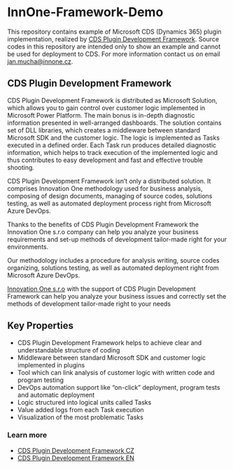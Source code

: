 # InnOne-Framework-Demo
This repository contains example of Microsoft CDS (Dynamics 365) plugin implementation, realized by [CDS Plugin Development Framework](https://appsource.microsoft.com/en/product/dynamics-365/innovationonesro1585927428411.plugindevframework?tab=Overview). Source codes in this repository are intended only to show an example and cannot be used for deployment to CDS. For more information contact us on email jan.mucha@innone.cz.
## CDS Plugin Development Framework
CDS Plugin Development Framework is distributed as Microsoft Solution, which allows you to gain control over customer logic implemented in Microsoft Power Platform. The main bonus is in-depth diagnostic information presented in well-arranged dashboards.  The solution contains set of DLL libraries, which creates a middleware between standard Microsoft SDK and the customer logic. The logic is implemented as Tasks executed in a defined order. Each Task run produces detailed diagnostic information, which helps to track execution of the implemented logic and thus contributes to easy development and fast and effective trouble shooting. 

CDS Plugin Development Framework isn’t only a distributed solution. It comprises Innovation One methodology used for business analysis, composing of design documents, managing of source codes, solutions testing, as well as automated deployment process right from Microsoft Azure DevOps.

Thanks to the benefits of CDS Plugin Development Framework the Innovation One s.r.o company can help you analyze your business requirements and set-up methods of development tailor-made right for your environments.

Our methodology includes a procedure for analysis writing, source codes organizing, solutions testing, as well as automated deployment right from Microsoft Azure DevOps.

[Innovation One s.r.o](https://innone.cz/) with the support of CDS Plugin Development Framework can help you analyze your business issues and correctly set the methods of development tailor-made right to your needs

## Key Properties
- CDS Plugin Development Framework helps to achieve clear and understandable structure of coding 
- Middleware between standard Microsoft SDK and customer logic implemented in plugins
- Tool which can link analysis of customer logic with written code and program testing
- DevOps automation support like “on-click” deployment, program tests and automatic deployment
- Logic structured into logical units called Tasks
- Value added logs from each Task execution
- Visualization of the most problematic Tasks

### Learn more
- [CDS Plugin Development Framework CZ](https://query.prod.cms.rt.microsoft.com/cms/api/am/binary/RE4zhHD)
- [CDS Plugin Development Framework EN](https://query.prod.cms.rt.microsoft.com/cms/api/am/binary/RE4zhHE)
